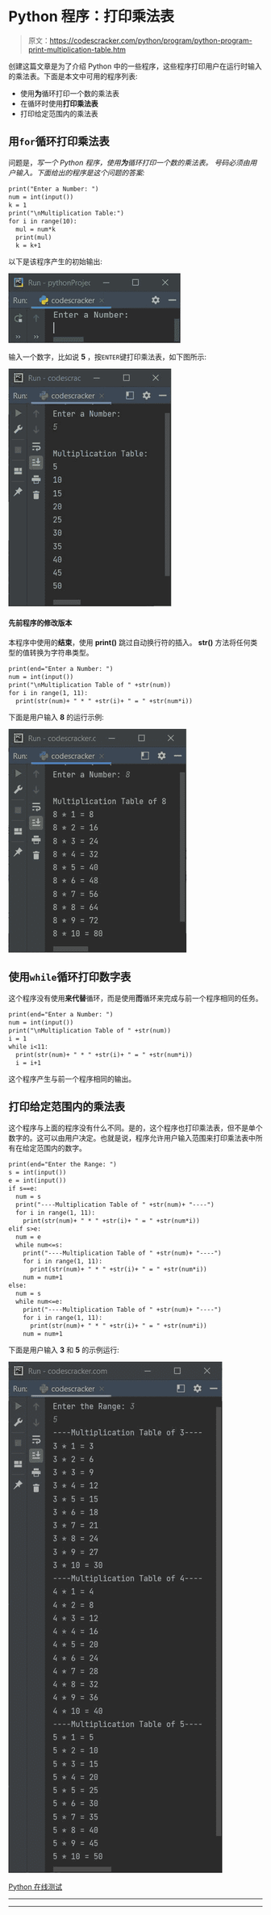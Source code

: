 # Python 程序：打印乘法表

> 原文：<https://codescracker.com/python/program/python-program-print-multiplication-table.htm>

创建这篇文章是为了介绍 Python 中的一些程序，这些程序打印用户在运行时输入的乘法表。下面是本文中可用的程序列表:

*   使用**为**循环打印一个数的乘法表
*   在循环时使用**打印乘法表**
*   打印给定范围内的乘法表

## 用`for`循环打印乘法表

问题是，*写一个 Python 程序，使用**为**循环打印一个数的乘法表。 号码必须由用户输入。下面给出的程序是这个问题的答案:*

```
print("Enter a Number: ")
num = int(input())
k = 1
print("\nMultiplication Table:")
for i in range(10):
  mul = num*k
  print(mul)
  k = k+1
```

以下是该程序产生的初始输出:

![python print multiplication table](img/0904fb6502d0a5a6f3fd5c714436d026.png)

输入一个数字，比如说 **5** ，按`ENTER`键打印乘法表，如下图所示:

![print multiplication table of number python](img/bb30ae1a2d85cf881c0ff2bbb09461f3.png)

#### 先前程序的修改版本

本程序中使用的**结束**，使用 **print()** 跳过自动换行符的插入。 **str()** 方法将任何类型的值转换为字符串类型。

```
print(end="Enter a Number: ")
num = int(input())
print("\nMultiplication Table of " +str(num))
for i in range(1, 11):
  print(str(num)+ " * " +str(i)+ " = " +str(num*i))
```

下面是用户输入 **8** 的运行示例:

![print table of given number python](img/dc4cb5303faec7526cff52c652d234a3.png)

## 使用`while`循环打印数字表

这个程序没有使用**来代替**循环，而是使用**而**循环来完成与前一个程序相同的任务。

```
print(end="Enter a Number: ")
num = int(input())
print("\nMultiplication Table of " +str(num))
i = 1
while i<11:
  print(str(num)+ " * " +str(i)+ " = " +str(num*i))
  i = i+1
```

这个程序产生与前一个程序相同的输出。

## 打印给定范围内的乘法表

这个程序与上面的程序没有什么不同。是的，这个程序也打印乘法表，但不是单个数字的。这可以由用户决定。也就是说，程序允许用户输入范围来打印乘法表中所有在给定范围内的数字。

```
print(end="Enter the Range: ")
s = int(input())
e = int(input())
if s==e:
  num = s
  print("----Multiplication Table of " +str(num)+ "----")
  for i in range(1, 11):
    print(str(num)+ " * " +str(i)+ " = " +str(num*i))
elif s>e:
  num = e
  while num<=s:
    print("----Multiplication Table of " +str(num)+ "----")
    for i in range(1, 11):
      print(str(num)+ " * " +str(i)+ " = " +str(num*i))
    num = num+1
else:
  num = s
  while num<=e:
    print("----Multiplication Table of " +str(num)+ "----")
    for i in range(1, 11):
      print(str(num)+ " * " +str(i)+ " = " +str(num*i))
    num = num+1
```

下面是用户输入 **3** 和 **5** 的示例运行:

![print table in given range python](img/24edee42da10c245c1c25ef247956b0a.png)

[Python 在线测试](/exam/showtest.php?subid=10)

* * *

* * *